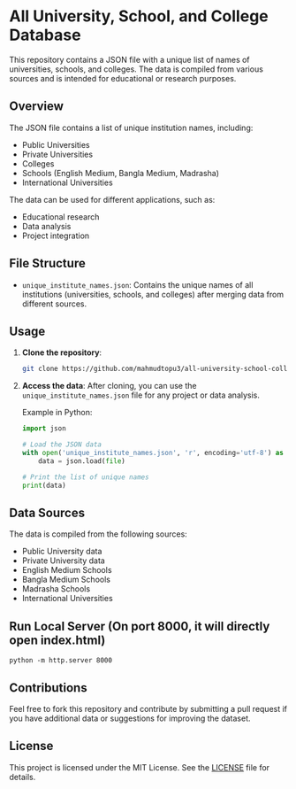 
# All University, School, and College Database

This repository contains a JSON file with a unique list of names of universities, schools, and colleges. The data is compiled from various sources and is intended for educational or research purposes.

## Overview

The JSON file contains a list of unique institution names, including:
- Public Universities
- Private Universities
- Colleges
- Schools (English Medium, Bangla Medium, Madrasha)
- International Universities

The data can be used for different applications, such as:
- Educational research
- Data analysis
- Project integration

## File Structure

- `unique_institute_names.json`: Contains the unique names of all institutions (universities, schools, and colleges) after merging data from different sources.

## Usage

1. **Clone the repository**:
   ```bash
   git clone https://github.com/mahmudtopu3/all-university-school-college-database.git
   ```

2. **Access the data**:
   After cloning, you can use the `unique_institute_names.json` file for any project or data analysis.

   Example in Python:
   ```python
   import json

   # Load the JSON data
   with open('unique_institute_names.json', 'r', encoding='utf-8') as file:
       data = json.load(file)

   # Print the list of unique names
   print(data)
   ```

## Data Sources

The data is compiled from the following sources:
- Public University data
- Private University data
- English Medium Schools
- Bangla Medium Schools
- Madrasha Schools
- International Universities

## Run Local Server (On port 8000, it will directly open index.html)
```
python -m http.server 8000

```

## Contributions

Feel free to fork this repository and contribute by submitting a pull request if you have additional data or suggestions for improving the dataset.

## License

This project is licensed under the MIT License. See the [LICENSE](LICENSE) file for details.
